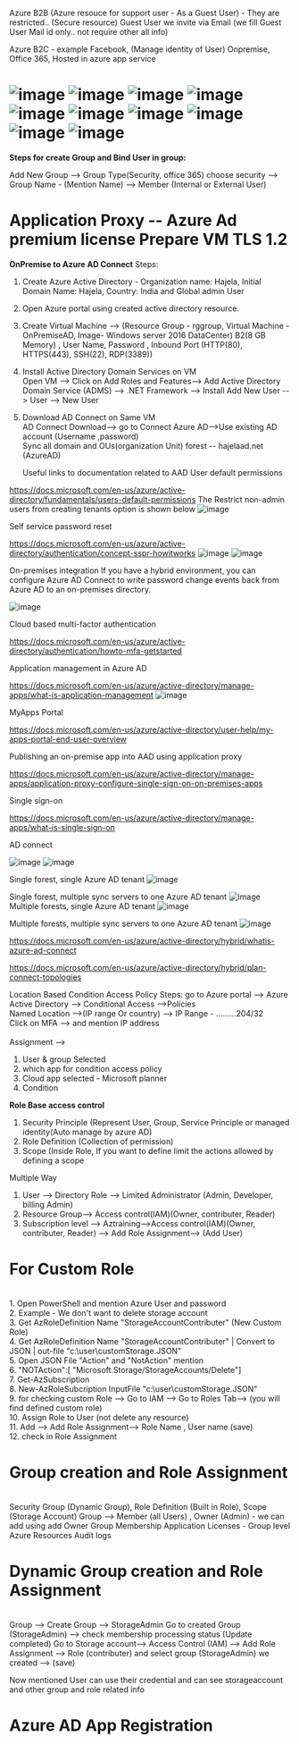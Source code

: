 Azure B2B (Azure resouce for support user - As a Guest User) - They are restricted.. (Secure resource)
          Guest User we invite via Email (we fill Guest User Mail id only.. not require other all info)
          
Azure B2C - example Facebook, (Manage identity of User)
Onpremise, Office 365, Hosted in azure app service

![image](https://user-images.githubusercontent.com/43515480/229138369-4afa2f46-f5c1-4c3a-b89c-69152d49d022.png)
![image](https://user-images.githubusercontent.com/43515480/229140703-7e78c287-c13f-4d36-874c-5e099288ba87.png)
![image](https://user-images.githubusercontent.com/43515480/229140997-dba465fb-201d-4c87-b483-8505bd133d25.png)
![image](https://user-images.githubusercontent.com/43515480/229141101-9196f1e3-9380-40e6-b303-a7295c24e61e.png)
![image](https://user-images.githubusercontent.com/43515480/229141161-02094dd2-c77f-4a37-8506-e7827cac435c.png)
![image](https://user-images.githubusercontent.com/43515480/229141749-128a8087-843a-45b9-99e9-b6969d35c0fa.png)
![image](https://user-images.githubusercontent.com/43515480/229142019-0a94ade7-0d67-4619-b622-aaabdc75c25f.png)
![image](https://user-images.githubusercontent.com/43515480/229142198-021eceb9-af09-4613-9305-7fcbb334447a.png)
![image](https://user-images.githubusercontent.com/43515480/229143075-cb939f9a-56c1-43b7-bf4e-74ec8f0f7b4d.png)
![image](https://user-images.githubusercontent.com/43515480/229143152-7ee095c8-e143-4234-b0a3-6b037efd9ad3.png)
===========
<b>Steps for create Group and Bind User in group: </b>

Add New Group --> Group Type(Security, office 365) choose security --> Group Name - (Mention Name) --> Member (Internal or External User)

<b>Application Proxy</b>  -- Azure Ad premium license
Prepare VM TLS 1.2
==============
<b>OnPremise to Azure AD Connect</b>
Steps:
1. Create Azure Active Directory -   Organization name: Hajela, Initial Domain Name: Hajela, Country: India and Global admin User
2. Open Azure portal using created active directory resource.
3. Create Virtual Machine --> (Resource Group - rggroup, Virtual Machine - OnPremiseAD, Image- Windows server 2016 DataCenter) B2(8 GB Memory) , User Name, Password , Inbound Port (HTTP(80), HTTPS(443), SSH(22), RDP(3389)) 

4. Install Active Directory Domain Services on VM <br/>
   Open VM --> Click on Add Roles and Features--> Add Active Directory Domain Service (ADMS) --> .NET Framework --> Install
   Add New User --> User --> New User 
   
5. Download AD Connect on Same VM <br/>
    AD Connect Download--> go to Connect Azure AD-->Use existing AD account (Username ,password) <br/>
    Sync all domain and OUs(organization Unit)
    forest -- hajelaad.net (AzureAD)
    
    
    Useful links to documentation related to AAD
User default permissions

https://docs.microsoft.com/en-us/azure/active-directory/fundamentals/users-default-permissions
The Restrict non-admin users from creating tenants option is shown below
![image](https://user-images.githubusercontent.com/43515480/229164641-3d185c41-520b-4891-be5a-a7078344b18d.png)


Self service password reset

https://docs.microsoft.com/en-us/azure/active-directory/authentication/concept-sspr-howitworks
![image](https://user-images.githubusercontent.com/43515480/229164752-64b9ce43-faee-4d1b-b4cd-032f578e29d7.png)
![image](https://user-images.githubusercontent.com/43515480/229164828-5f6ee80e-2796-4e06-921f-f8420ae4ea2b.png)

On-premises integration
If you have a hybrid environment, you can configure Azure AD Connect to write password change events back from Azure AD to an on-premises directory.

![image](https://user-images.githubusercontent.com/43515480/229164977-2a98101e-ae25-4702-b493-37fc9fbd1c9a.png)


Cloud based multi-factor authentication

https://docs.microsoft.com/en-us/azure/active-directory/authentication/howto-mfa-getstarted



Application management in Azure AD

https://docs.microsoft.com/en-us/azure/active-directory/manage-apps/what-is-application-management
![image](https://user-images.githubusercontent.com/43515480/229165557-f8d32dc0-32e8-4227-8a95-28f118ff09a5.png)

MyApps Portal

https://docs.microsoft.com/en-us/azure/active-directory/user-help/my-apps-portal-end-user-overview

Publishing an on-premise app into AAD using application proxy

https://docs.microsoft.com/en-us/azure/active-directory/manage-apps/application-proxy-configure-single-sign-on-on-premises-apps

Single sign-on

https://docs.microsoft.com/en-us/azure/active-directory/manage-apps/what-is-single-sign-on

AD connect

![image](https://user-images.githubusercontent.com/43515480/229165764-f71b7081-c166-4f30-888a-fb7df8255edb.png)
![image](https://user-images.githubusercontent.com/43515480/229165835-eb6f2d4a-a698-4f77-ba55-90b91376180b.png)

Single forest, single Azure AD tenant
![image](https://user-images.githubusercontent.com/43515480/229165918-04bb66a8-8587-4ef3-809e-bbbfb0282f3d.png)

Single forest, multiple sync servers to one Azure AD tenant
![image](https://user-images.githubusercontent.com/43515480/229166055-be86af73-27a5-48eb-a5fc-bd988e007bf6.png)
Multiple forests, single Azure AD tenant
![image](https://user-images.githubusercontent.com/43515480/229166125-8be17400-4d2e-4d5a-bad0-e539b8edeb5b.png)


Multiple forests, multiple sync servers to one Azure AD tenant
![image](https://user-images.githubusercontent.com/43515480/229166203-8a7e7499-611b-402e-be93-2f393ca98627.png)


https://docs.microsoft.com/en-us/azure/active-directory/hybrid/whatis-azure-ad-connect

https://docs.microsoft.com/en-us/azure/active-directory/hybrid/plan-connect-topologies


<H>Location Based Condition Access Policy </H>
Steps:
go to Azure portal --> Azure Active Directory --> Conditional Access -->Policies <br/>
Named Location -->(IP range Or country) --> IP Range - .........204/32  <br/>
Click on MFA --> and mention IP address <br/>
<br/>
Assignment -->  <br/>
1. User & group Selected <br/>
2. which app for condition access policy  <br/>
3. Cloud app selected - Microsoft planner <br/>
4. Condition
            
<b>Role Base access control </b> <br/>
 1. Security Principle (Represent User, Group, Service Principle or managed identity(Auto manage by azure AD) <br/>
 2. Role Definition (Collection of permission)<br/>
 3. Scope (Inside Role, If you want to define limit the actions allowed by defining a scope<br/> 


Multiple Way
1. User --> Directory Role --> Limited Administrator (Admin, Developer, billing Admin)
2. Resource Group--> Access control(IAM)(Owner, contributer, Reader)
3. Subscription level --> Aztraining-->Access control(IAM)(Owner, contributer, Reader) --> Add Role Assignment--> (Add User)
  
  
  <h1>For Custom Role  </h1><br/>
  1. Open PowerShell and mention Azure User and password<br/>
  2. Example - We don't want to delete storage account<br/>
  3. Get AzRoleDefinition Name "StorageAccountContributer" (New Custom Role) <br/>
  4. Get AzRoleDefinition Name "StorageAccountContributer" | Convert to JSON | out-file "c:\user\customStorage.JSON"<br/>
  5. Open JSON File "Action" and "NotAction" mention <br/>
  6. "NOTAction":[ "Microsoft.Storage/StorageAccounts/Delete"]<br/>
  7. Get-AzSubscription<br/>
  8. New-AzRoleSubcription InputFile "c:\user\customStorage.JSON"<br/>
  9. for checking custom Role --> Go to IAM --> Go to Roles Tab--> (you will find defined custom role)<br/>
  10. Assign Role to User (not delete any resource)<br/>
  11. Add --> Add Role Assignment--> Role Name , User name  (save)<br/>
  12. check in Role Assignment <br/>
  
 
     
   
  <h1>Group creation and Role Assignment  </h1><br/>
  Security Group (Dynamic Group), Role Definition (Built in Role), Scope (Storage Account)
  Group --> Member (all Users) , Owner (Admin) - we can add using add Owner
  Group Membership 
  Application 
  Licenses - Group level 
  Azure Resources
  Audit logs
  
  <h1>Dynamic Group creation and Role Assignment  </h1><br/>
  Group --> Create Group --> StorageAdmin
  Go to created Group (StorageAdmin) --> check membership processing status (Update completed)
  Go to Storage account--> Access Control (IAM) --> Add Role Assignment --> Role (contributer)  and select group (StorageAdmin) we created --> (save)
  
  Now mentioned User can use their credential and can see storageaccount and other group and role related info
   
  
   <h1>Azure AD App Registration </h1><br/>
  
  
